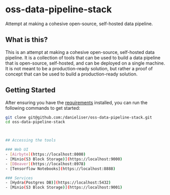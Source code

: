 # oss-data-pipeline-stack
Attempt at making a cohesive open-source, self-hosted data pipeline.


## What is this?

This is an attempt at making a cohesive open-source, self-hosted data pipeline. It is a collection of tools that can be used to build a data pipeline that is open-source, self-hosted, and can be deployed on a single machine. It is not meant to be a production-ready solution, but rather a proof of concept that can be used to build a production-ready solution.

## Getting Started

After ensuring you have the [requirements](#Requirements) installed, you can run the following commands to get started:

```bash
git clone git@github.com:/danieliser/oss-data-pipeline-stack.git
cd oss-data-pipeline-stack



## Accessing the tools

### Web UI
- [Airbyte](https://localhost:8000)
- [Minio(S3 Block Storage)](https://localhost:9000)
- [DBeaver](https://localhost:8978)
- [Tensorflow Notebooks](https://localhost:8888)

### Services
- [Hydra(Postgres DB)](https://localhost:5432)
- [Minio(S3 Block Storage)](https://localhost:9001)
